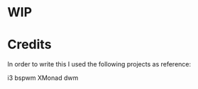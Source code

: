 # WIP

# Credits

In order to write this I used the following projects as reference:

i3
bspwm
XMonad
dwm

